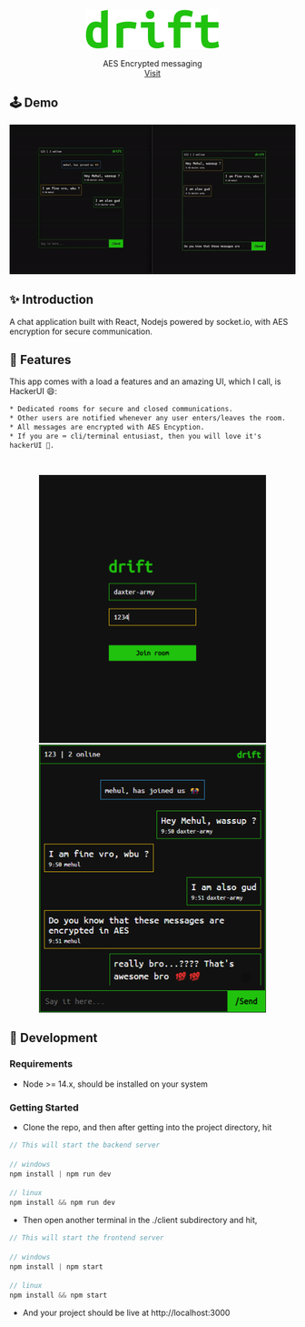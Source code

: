 <p align="center">
  <a href="https://github.com/daxter-army/drift/">
    <img src="./readme/drift_large.svg"/>
  </a>
  <p align="center">
    AES Encrypted messaging
    <br />
    <a href="">Visit</a>
  </p>
</p>

## 🕹️ Demo

<p align="center">
<img src="./readme/demo-video.gif" width="600px"/>
</p>

## ✨ Introduction

A chat application built with React, Nodejs powered by socket.io, with AES encryption for secure communication.

## 💫 Features

This app comes with a load a features and an amazing UI, which I call, is HackerUI 😄:

    * Dedicated rooms for secure and closed communications.
    * Other users are notified whenever any user enters/leaves the room.
    * All messages are encrypted with AES Encyption.
    * If you are ⌨️ cli/terminal entusiast, then you will love it's hackerUI 💯.

<br/>
<p align="center">
<img src="./readme/two.png" width="400px"/>
<img src="./readme/one.png" width="400px"/>
</p>

## 🔧 Development

### Requirements

- Node >= 14.x, should be installed on your system

### Getting Started

- Clone the repo, and then after getting into the project directory, hit

```js
// This will start the backend server

// windows
npm install | npm run dev

// linux
npm install && npm run dev
```

- Then open another terminal in the ./client subdirectory and hit,

```js
// This will start the frontend server

// windows
npm install | npm start

// linux
npm install && npm start
```

- And your project should be live at http://localhost:3000
